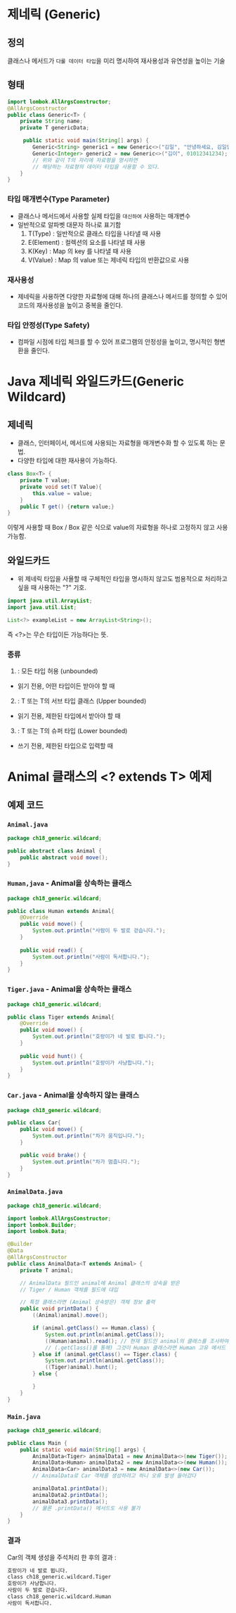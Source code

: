 # 제네릭 (Generic)

## 정의
클래스나 메서드가 `다룰 데이터 타입`을 미리 명시하여 재사용성과 유연성을 높이는 기술

## 형태
```java
import lombok.AllArgsConstructor;
@AllArgsConstructor
public class Generic<T> {
    private String name;
    private T genericData;

     public static void main(String[] args) {
        Generic<String> generic1 = new Generic<>("김일", "안녕하세요, 김일입니다.");
        Generic<Integer> generic2 = new Generic<>("김이", 01012341234);
        // 위와 같이 T의 자리에 자료형을 명시하면
        // 해당하는 자료형의 데이터 타입을 사용할 수 있다.
    }
}
```


### 타입 매개변수(Type Parameter)
- 클래스나 메서드에서 사용할 실제 타입을 `대신하여` 사용하는 매개변수
- 일반적으로 알파벳 대문자 하나로 표기함
  1. T(Type) : 일반적으로 클래스 타입을 나타낼 때 사용
  2. E(Element) : 컬렉션의 요소를 나타낼 때 사용
  3. K(Key) : Map 의 key 를 나타낼 때 사용
  4. V(Value) : Map 의 value 또는 제네릭 타입의 반환값으로 사용

### 재사용성
- 제네릭을 사용하면 다양한 자료형에 대해 하나의 클래스나 메서드를 정의할 수 있어 코드의 재사용성을 높이고
중복을 줄인다.

### 타입 안정성(Type Safety)
- 컴파일 시점에 타입 체크를 할 수 있어 프로그램의 안정성을 높이고, 명시적인 형변환을 줄인다.


# Java 제네릭 와일드카드(Generic Wildcard)

## 제네릭
- 클래스, 인터페이서, 메서드에 사용되는 자료형을 매개변수화 할 수 있도록 하는 문법.
- 다양한 타입에 대한 재사용이 가능하다.

```java
class Box<T> {
    private T value;
    private void set(T Value){
        this.value = value;
    }
    public T get() {return value;}
}
```
이렇게 사용할 때 Box<Integer> / Box<String> 같은 식으로 value의 자료형을 하나로 고정하지 않고 사용 가능함.

## 와일드카드
- 위 제네릭 타입을 사욜할 때 구체적인 타입을 명시하지 않고도 범용적으로 처리하고 싶을 때 사용하는 "?" 기호.

```java
import java.util.ArrayList;
import java.util.List;

List<?> exampleList = new ArrayList<String>();
```
즉 <?>는 무슨 타입이든 가능하다는 뜻.

### 종류
1. <?> : 모든 타입 허용 (unbounded)
  - 읽기 전용, 어떤 타입이든 받아야 할 때
2. <? extends T> : T 또는 T의 서브 타입 클래스 (Upper bounded)
  - 읽기 전용, 제한된 타입에서 받아야 할 때
3. <? super T> : T 또는 T의 슈퍼 타입 (Lower bounded)
  - 쓰기 전용, 제한된 타입으로 입력할 때


# Animal 클래스의 <? extends T> 예제

## 예제 코드

### `Animal.java`
```java
package ch18_generic.wildcard;

public abstract class Animal {
    public abstract void move();
}
```
### `Human,java` - Animal을 상속하는 클래스
```java
package ch18_generic.wildcard;

public class Human extends Animal{
    @Override
    public void move() {
        System.out.println("사람이 두 발로 걷습니다.");
    }
    
    public void read() {
        System.out.println("사람이 독서합니다.");
    }
}
```
### `Tiger.java` - Animal을 상속하는 클래스
```java
package ch18_generic.wildcard;

public class Tiger extends Animal{
    @Override
    public void move() {
        System.out.println("호랑이가 네 발로 뜁니다.");
    }
    
    public void hunt() {
        System.out.println("호랑이가 사냥합니다.");
    }
}
```
### `Car.java` - Animal을 상속하지 않는 클래스
```java
package ch18_generic.wildcard;

public class Car{
    public void move() {
        System.out.println("차가 움직입니다.");
    }

    public void brake() {
        System.out.println("차가 멈춥니다.");
    }
}
```

### `AnimalData.java`
```java
package ch18_generic.wildcard;

import lombok.AllArgsConstructor;
import lombok.Builder;
import lombok.Data;

@Builder
@Data
@AllArgsConstructor
public class AnimalData<T extends Animal> {
    private T animal;

    // AnimalData 필드인 animal에 Animal 클래스의 상속을 받은
    // Tiger / Human 객체를 필드에 대입

    // 특정 클래스라면 (Animal 상속받은) 객체 정보 출력
    public void printData() {
        ((Animal)animal).move();

        if (animal.getClass() == Human.class) {
            System.out.println(animal.getClass());
            ((Human)animal).read(); // 현재 필드인 animal의 클래스를 조사하여
            // (.getClass()를 통해) 그것이 Human 클래스라면 Human 고유 메서드 실행
        } else if (animal.getClass() == Tiger.class) {
            System.out.println(animal.getClass());
            ((Tiger)animal).hunt();
        } else {

        }
    }
}
```

### `Main.java`
```java
package ch18_generic.wildcard;

public class Main {
    public static void main(String[] args) {
        AnimalData<Tiger> animalData1 = new AnimalData<>(new Tiger());
        AnimalData<Human> animalData2 = new AnimalData<>(new Human());
        AnimalData<Car> animalData3 = new AnimalData<>(new Car());
        // AnimalData로 Car 객체를 생성하려고 하니 오류 발생 들어갔다

        animalData1.printData();
        animalData2.printData();
        animalData3.printData();
        // 물론 .printData() 메서드도 사용 불가
    }
}
```
### 결과
Car의 객체 생성을 주석처리 한 후의 결과 : 
```markdown
호랑이가 네 발로 뜁니다.
class ch18_generic.wildcard.Tiger
호랑이가 사냥합니다.
사람이 두 발로 걷습니다.
class ch18_generic.wildcard.Human
사람이 독서합니다.
```






















